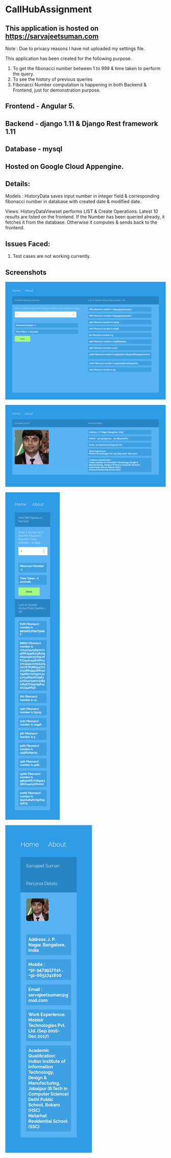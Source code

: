 # CallHubAssignment

## This application is hosted on https://sarvajeetsuman.com
Note : Due to privacy reasons I have not uploaded my settings file. 

This application has been created for the following purpose.

1. To get the fibonacci number between 1 to 999 & time taken to perform the query.
2. To see the history of previous queries
3. Fibonacci Number computation is happening in both Backend & Frontend,
   just for demonstration purpose.

## Frontend - Angular 5.
## Backend - django 1.11 & Django Rest framework 1.11
## Database - mysql
## Hosted on Google Cloud Appengine.

## Details:
Models : HistoryData 
saves input number in integer field & corresponding 
fibonacci number in database with created date & 
modified date.

Views:
HistoryDataViewset performs LIST & Create Operations.
Latest 10 results are listed on the frontend.
If the Number has been queried already, it fetches it from
the database. Otherwise it computes & sends back to the frontend.

## Issues Faced:
 1. Test cases are not working currently.
## Screenshots 

 ![](Screenshots/screenshot-sarvajeetsuman.com-2018-04-05-09-48-42.png)

 ![](Screenshots/screenshot-sarvajeetsuman.com-2018-04-05-09-49-55.png)
 
 ![](Screenshots/screenshot-sarvajeetsuman.com-2018-04-05-09-50-51.png)
 
 ![](Screenshots/screenshot-sarvajeetsuman.com-2018-04-05-09-51-18.png)

